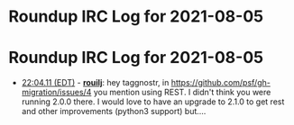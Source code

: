# Roundup IRC Log for 2021-08-05 #
# Roundup IRC Log for 2021-08-05
* <a href="#22:04.11" id="22:04.11">22:04.11 (EDT)</a> - __[rouilj](https://github.com/rouilj)__: hey taggnostr, in <https://github.com/psf/gh-migration/issues/4> you mention using REST. I didn't think you were running 2.0.0 there. I would love to have an upgrade to 2.1.0 to get rest and other improvements (python3 support) but....

